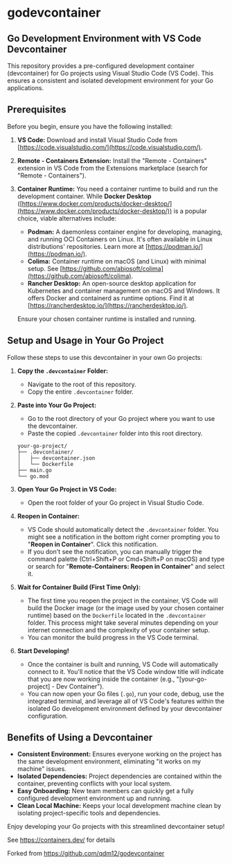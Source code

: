 # godevcontainer

## Go Development Environment with VS Code Devcontainer

This repository provides a pre-configured development container (devcontainer) for Go projects using Visual Studio Code (VS Code). This ensures a consistent and isolated development environment for your Go applications.

## Prerequisites

Before you begin, ensure you have the following installed:

1) **VS Code:** Download and install Visual Studio Code from [https://code.visualstudio.com/](https://code.visualstudio.com/).
2) **Remote - Containers Extension:** Install the "Remote - Containers" extension in VS Code from the Extensions marketplace (search for "Remote - Containers").
3) **Container Runtime:** You need a container runtime to build and run the development container. While **Docker Desktop** ([https://www.docker.com/products/docker-desktop/](https://www.docker.com/products/docker-desktop/)) is a popular choice, viable alternatives include:
    * **Podman:** A daemonless container engine for developing, managing, and running OCI Containers on Linux. It's often available in Linux distributions' repositories. Learn more at [https://podman.io/](https://podman.io/).
    * **Colima:** Container runtime on macOS (and Linux) with minimal setup. See [https://github.com/abiosoft/colima](https://github.com/abiosoft/colima).
    * **Rancher Desktop:** An open-source desktop application for Kubernetes and container management on macOS and Windows. It offers Docker and containerd as runtime options. Find it at [https://rancherdesktop.io/](https://rancherdesktop.io/).

    Ensure your chosen container runtime is installed and running.

## Setup and Usage in Your Go Project

Follow these steps to use this devcontainer in your own Go projects:

1.  **Copy the `.devcontainer` Folder:**
    * Navigate to the root of this repository.
    * Copy the entire `.devcontainer` folder.

2.  **Paste into Your Go Project:**
    * Go to the root directory of your Go project where you want to use the devcontainer.
    * Paste the copied `.devcontainer` folder into this root directory.

    ```
    your-go-project/
    ├── .devcontainer/
    │   ├── devcontainer.json
    │   └── Dockerfile
    ├── main.go
    └── go.mod
    ```

3.  **Open Your Go Project in VS Code:**
    * Open the root folder of your Go project in Visual Studio Code.

4.  **Reopen in Container:**
    * VS Code should automatically detect the `.devcontainer` folder. You might see a notification in the bottom right corner prompting you to "**Reopen in Container**". Click this notification.
    * If you don't see the notification, you can manually trigger the command palette (Ctrl+Shift+P or Cmd+Shift+P on macOS) and type or search for "**Remote-Containers: Reopen in Container**" and select it.

5.  **Wait for Container Build (First Time Only):**
    * The first time you reopen the project in the container, VS Code will build the Docker image (or the image used by your chosen container runtime) based on the `Dockerfile` located in the `.devcontainer` folder. This process might take several minutes depending on your internet connection and the complexity of your container setup.
    * You can monitor the build progress in the VS Code terminal.

6.  **Start Developing!**
    * Once the container is built and running, VS Code will automatically connect to it. You'll notice that the VS Code window title will indicate that you are now working inside the container (e.g., "[your-go-project] - Dev Container").
    * You can now open your Go files (`.go`), run your code, debug, use the integrated terminal, and leverage all of VS Code's features within the isolated Go development environment defined by your devcontainer configuration.

## Benefits of Using a Devcontainer

* **Consistent Environment:** Ensures everyone working on the project has the same development environment, eliminating "it works on my machine" issues.
* **Isolated Dependencies:** Project dependencies are contained within the container, preventing conflicts with your local system.
* **Easy Onboarding:** New team members can quickly get a fully configured development environment up and running.
* **Clean Local Machine:** Keeps your local development machine clean by isolating project-specific tools and dependencies.

Enjoy developing your Go projects with this streamlined devcontainer setup!

See https://containers.dev/ for details

Forked from https://github.com/qdm12/godevcontainer
